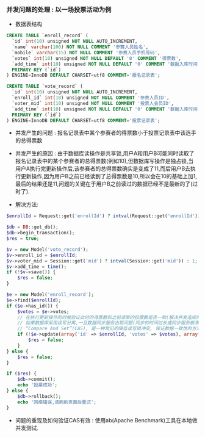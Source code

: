 ### 并发问题的处理 : 以一场投票活动为例

* 数据表结构
```sql
CREATE TABLE `enroll_record` (
  `id` int(10) unsigned NOT NULL AUTO_INCREMENT,
  `name` varchar(100) NOT NULL COMMENT '参赛人员姓名',
  `mobile` varchar(15) NOT NULL COMMENT '参赛人员手机号码',
  `votes` int(10) unsigned NOT NULL DEFAULT '0' COMMENT '得票数',
  `add_time` int(10) unsigned NOT NULL DEFAULT '0' COMMENT '数据入库时间',
  PRIMARY KEY (`id`)
) ENGINE=InnoDB DEFAULT CHARSET=utf8 COMMENT='报名记录表';

CREATE TABLE `vote_record` (
  `id` int(10) unsigned NOT NULL AUTO_INCREMENT,
  `enroll_id` int(10) unsigned NOT NULL COMMENT '参赛人员ID',
  `voter_mid` int(10) unsigned NOT NULL COMMENT '投票人会员ID',
  `add_time` int(10) unsigned NOT NULL DEFAULT '0' COMMENT '数据入库时间',
  PRIMARY KEY (`id`)
) ENGINE=InnoDB DEFAULT CHARSET=utf8 COMMENT='投票记录表';
```

* 并发产生的问题 : 报名记录表中某个参赛者的得票数小于投票记录表中该选手的总得票数

* 并发产生的原因 : 由于数据库读操作是共享锁,用户A和用户B可能同时读取了报名记录表中的某个参赛者的总得票数(例如10),但数据库写操作是独占锁,当用户A执行完更新操作后,该参赛者的总得票数确实是变成了11,而后用户B去执行更新操作,因为用户B之前已经读到了总得票数是10,所以会在10的基础上加1,最后的结果还是11,问题的关键在于用户B之前读过的数据已经不是最新的了(过时了).

* 解决方法:
```php
$enrollId = Request::get('enrollId') ? intval(Request::get('enrollId')) : 0;

$db = DB::get_db();
$db->begin_transaction();
$res = true;

$v = new Model('vote_record');
$v->enroll_id = $enrollId;
$v->voter_mid = Session::get('mid') ? intval(Session::get('mid')) : 1;
$v->add_time = time();
if (!$v->save()) {
    $res = false;
}

$e = new Model('enroll_record');
$e->find($enrollId);
if ($e->has_id()) {
    $votes = $e->votes; 
    // 在执行更新操作的时候验证此时的得票数和之前读取的投票数是否一致(解决并发造成的数据被覆盖的问题)
    // 如果数据库采用读写分离,一旦数据同步服务出现问题(同步的时间过长或同步服务崩溃),导致主从数据不一致,会影响此处程序的运行,造成此处的更新操作会失败
    // “Compare And Set”(CAS), 是一种常见的降低读写锁冲突, 保证数据一致性的方法
    if (!$e->update(array('id' => $enrollId, 'votes' => $votes), array('votes' => $votes + 1))) {
        $res = false;
    }
} else {
    $res = false;
}

if ($res) {
    $db->commit();
    echo '投票成功';
} else {
    $db->rollback();
    echo '网络错误,请刷新页面后重试';
}
```

* 问题的重现及如何验证CAS有效 : 使用ab(Apache Benchmark)工具在本地做并发测试.
